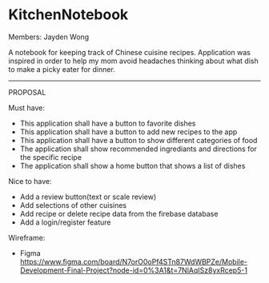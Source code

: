 # KitchenNotebook

Members: Jayden Wong

A notebook for keeping track of Chinese cuisine recipes. Application was inspired in order to 
help my mom avoid headaches thinking about what dish to make a picky eater for dinner.


---------------------------------------------------------------------------------------------------------------------
PROPOSAL

Must have:
- This application shall have a button to favorite dishes
- This application shall have a button to add new recipes to the app
- This application shall have a button to show different categories of food
- The application shall show recommended ingrediants and directions for the specific recipe
- The application shall show a home button that shows a list of dishes

Nice to have:
- Add a review button(text or scale review)
- Add selections of other cuisines
- Add recipe or delete recipe data from the firebase database
- Add a login/register feature
  
Wireframe: 
- Figma
  https://www.figma.com/board/N7orO0oPf4STn87WdWBPZe/Mobile-Development-Final-Project?node-id=0%3A1&t=7NlAqISz8yxRcep5-1
